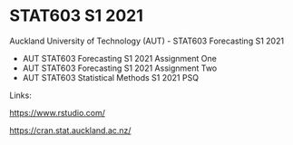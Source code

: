 # STAT603 S1 2021

Auckland University of Technology (AUT) - STAT603 Forecasting S1 2021

* AUT STAT603 Forecasting S1 2021 Assignment One
* AUT STAT603 Forecasting S1 2021 Assignment Two
* AUT STAT603 Statistical Methods S1 2021 PSQ

Links:

https://www.rstudio.com/

https://cran.stat.auckland.ac.nz/
